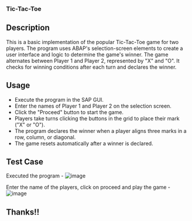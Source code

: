 ### Tic-Tac-Toe

## Description
This is a basic implementation of the popular Tic-Tac-Toe game for two players. The program uses ABAP's selection-screen elements to create a user interface and logic to determine the game's winner. The game alternates between Player 1 and Player 2, represented by "X" and "O". It checks for winning conditions after each turn and declares the winner.

## Usage
 - Execute the program in the SAP GUI.
 - Enter the names of Player 1 and Player 2 on the selection screen.
 - Click the "Proceed" button to start the game.
 - Players take turns clicking the buttons in the grid to place their mark ("X" or "O").
 - The program declares the winner when a player aligns three marks in a row, column, or diagonal.
 - The game resets automatically after a winner is declared.

## Test Case
Executed the program -
![image](https://github.com/user-attachments/assets/f6cce183-738c-4581-899d-e7a1db5db601)

Enter the name of the players, click on proceed and play the game -
![image](https://github.com/user-attachments/assets/2119d3fa-f413-4d56-a9a7-b254d4f8aeb8)

## Thanks!!


